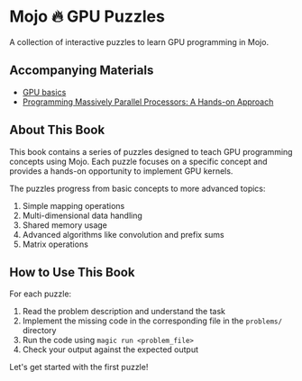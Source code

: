 # Mojo 🔥 GPU Puzzles

A collection of interactive puzzles to learn GPU programming in Mojo.

## Accompanying Materials

* [GPU basics](https://docs.modular.com/mojo/manual/gpu/basics)
* [Programming Massively Parallel Processors: A Hands-on Approach](https://www.amazon.com/Programming-Massively-Parallel-Processors-Hands/dp/0128119861)

## About This Book

This book contains a series of puzzles designed to teach GPU programming concepts using Mojo.
Each puzzle focuses on a specific concept and provides a hands-on opportunity to implement
GPU kernels.

The puzzles progress from basic concepts to more advanced topics:

1. Simple mapping operations
2. Multi-dimensional data handling
3. Shared memory usage
4. Advanced algorithms like convolution and prefix sums
5. Matrix operations

## How to Use This Book

For each puzzle:
1. Read the problem description and understand the task
2. Implement the missing code in the corresponding file in the `problems/` directory
3. Run the code using `magic run <problem_file>`
4. Check your output against the expected output

Let's get started with the first puzzle!
